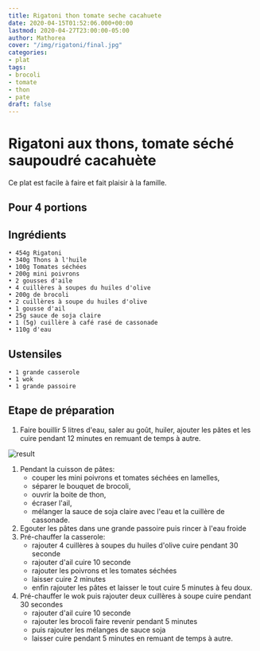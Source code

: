 ```yaml
---
title: Rigatoni thon tomate seche cacahuete
date: 2020-04-15T01:52:06.000+00:00
lastmod: 2020-04-27T23:00:00-05:00
author: Mathorea
cover: "/img/rigatoni/final.jpg"
categories:
- plat
tags:
- brocoli
- tomate
- thon
- pate
draft: false
---
```

# Rigatoni aux thons, tomate séché saupoudré cacahuète

Ce plat est facile à faire et fait plaisir à la famille.

<!--more-->

## Pour 4 portions

## Ingrédients

    • 454g Rigatoni
    • 340g Thons à l'huile
    • 100g Tomates séchées 
    • 200g mini poivrons
    • 2 gousses d'aile 
    • 4 cuillères à soupes du huiles d'olive
    • 200g de brocoli
    • 2 cuillères à soupe du huiles d'olive
    • 1 gousse d'ail
    • 25g sauce de soja claire
    • 1 (5g) cuillère à café rasé de cassonade 
    • 110g d'eau

## Ustensiles

    • 1 grande casserole
    • 1 wok
    • 1 grande passoire

## Etape de préparation

1. Faire bouillir 5 litres d'eau, saler au goût, huiler, ajouter les pâtes et les cuire pendant 12 minutes en remuant de temps à autre.

![result](/img/rigatoni/final.jpg)

1. Pendant la cuisson de pâtes:
   * couper les mini poivrons et  tomates séchées en lamelles,
   * séparer le bouquet de brocoli,
   * ouvrir la boite de thon,
   * écraser l'ail,
   * mélanger la sauce de soja claire avec l'eau et la cuillère de cassonade.
2. Egouter les pâtes dans une grande passoire puis rincer à l'eau froide
3. Pré-chauffer la casserole:
   * rajouter 4 cuillères à soupes du huiles d'olive cuire pendant 30 seconde
   * rajouter d'ail cuire 10 seconde
   * rajouter les poivrons et les tomates séchées
   * laisser cuire 2 minutes
   * enfin rajouter les pâtes et laisser le tout cuire 5 minutes à feu doux.
4. Pré-chauffer le wok puis rajouter deux cuillères à soupe cuire pendant 30 secondes
   * rajouter d'ail cuire 10 seconde
   * rajouter les brocoli faire revenir pendant 5 minutes
   * puis rajouter les mélanges de sauce soja
   * laisser cuire pendant 5 minutes en remuant de temps à autre.